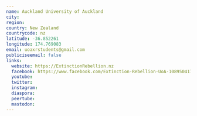 ```yaml
---
name: Auckland University of Auckland
city:
region:
country: New Zealand
countrycode: nz
latitude: -36.852261
longitude: 174.769083
email: uoaxrstudents@gmail.com
publiciseemail: false
links:
  website: https://ExtinctionRebellion.nz
  facebook: https://www.facebook.com/Extinction-Rebellion-UoA-108950417258215/
  youtube:
  twitter:
  instagram:
  diaspora:
  peertube:
  mastodon:
---
```

